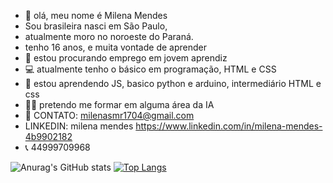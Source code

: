- 👋 olá, meu nome é Milena Mendes 
- Sou brasileira nasci em São Paulo, 
- atualmente moro no noroeste do Paraná.
- tenho 16 anos, e muita vontade de aprender 
- 🤝 estou procurando emprego em jovem aprendiz
- 💻 atualmente tenho o básico em programação, HTML e CSS
- 💭 estou aprendendo JS, basico python e arduino, intermediário HTML e css
- 👩‍🎓 pretendo me formar em alguma área da IA 
- 📨 CONTATO: milenasmr1704@gmail.com 
- LINKEDIN: milena mendes https://www.linkedin.com/in/milena-mendes-4b9902182
- 📞 44999709968

![Anurag's GitHub stats](https://github-readme-stats.vercel.app/api?username=milenamendes17&show_icons=true&theme=gotham)
</a>
[![Top Langs](https://github-readme-stats.vercel.app/api/top-langs/?username=milenamendes17&layout=compact=true&theme=gotham)](https://github.com/anuraghazra/github-readme-stats)
